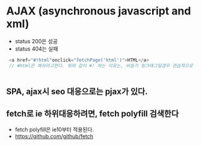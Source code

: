 # AJAX (asynchronous javascript and xml)

+ status 200은 성공
+ status 404는 실패

```javascript
 <a href="#!html"onclick="fetchPage('html')">HTML</a>
 // #html은 해쉬라고한다. 위와 같이 #! 하는 이유는, 비동기 링크태그일경우 관습적으로 #!로 한다.  해쉬뱅이라고 칭한다.  
 
```

## SPA, ajax시 seo 대응으로는 pjax가 있다.

## fetch로 ie 하위대응하려면, fetch polyfill 검색한다
+ fetch polyfill은 ie10부터 적용된다.
+ https://github.com/github/fetch